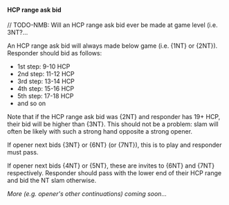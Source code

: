 #### <a name="HCP_range_ask_bid"> HCP range ask bid

// TODO-NMB: Will an HCP range ask bid ever be made at game level (i.e. 3NT?...

An HCP range ask bid will always made below game (i.e. {1NT} or {2NT}). Responder should bid as follows:

- 1st step: 9-10 HCP
- 2nd step: 11-12 HCP
- 3rd step: 13-14 HCP
- 4th step: 15-16 HCP
- 5th step: 17-18 HCP
- and so on

Note that if the HCP range ask bid was {2NT} and responder has 19+ HCP, their bid will be higher than {3NT}. This should not be a problem: slam will often be likely with such a strong hand opposite a strong opener.

If opener next bids {3NT} or {6NT} (or {7NT}), this is to play and responder must pass.

If opener next bids {4NT} or {5NT}, these are invites to {6NT} and {7NT} respectively. Responder should pass with the lower end of their HCP range and bid the NT slam otherwise.

_More (e.g. opener's other continuations) coming soon..._
